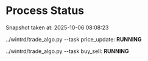 # Process Status

Snapshot taken at: 2025-10-06 08:08:23

../wintrd/trade_algo.py --task price_update: **RUNNING**

../wintrd/trade_algo.py --task buy_sell: **RUNNING**

